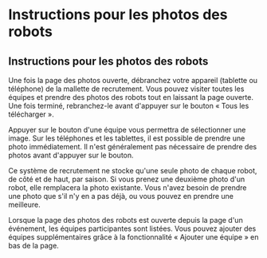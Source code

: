 Instructions pour les photos des robots
========================

## Instructions pour les photos des robots

Une fois la page des photos ouverte, débranchez votre appareil (tablette ou téléphone) de la mallette de recrutement. Vous pouvez visiter toutes les équipes et prendre des photos des robots tout en laissant la page ouverte. Une fois terminé, rebranchez-le avant d'appuyer sur le bouton « Tous les télécharger ».

Appuyer sur le bouton d'une équipe vous permettra de sélectionner une image. Sur les téléphones et les tablettes, il est possible de prendre une photo immédiatement. Il n'est généralement pas nécessaire de prendre des photos avant d'appuyer sur le bouton.

Ce système de recrutement ne stocke qu'une seule photo de chaque robot, de côté et de haut, par saison. Si vous prenez une deuxième photo d'un robot, elle remplacera la photo existante. Vous n'avez besoin de prendre une photo que s'il n'y en a pas déjà, ou vous pouvez en prendre une meilleure.

Lorsque la page des photos des robots est ouverte depuis la page d'un événement, les équipes participantes sont listées. Vous pouvez ajouter des équipes supplémentaires grâce à la fonctionnalité « Ajouter une équipe » en bas de la page.
